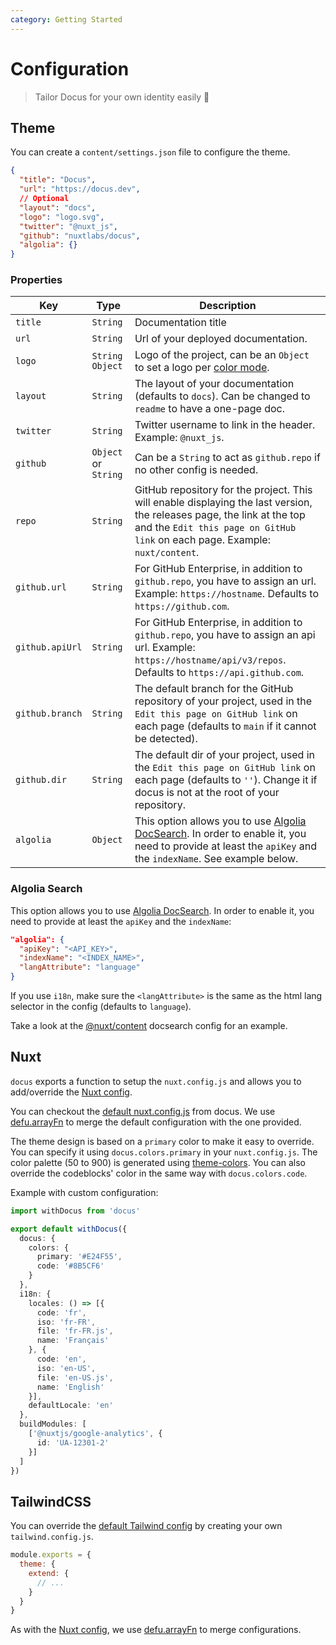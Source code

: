 ```yaml
---
category: Getting Started
---
```


# Configuration

> Tailor Docus for your own identity easily 🌈
## Theme

You can create a `content/settings.json` file to configure the theme.

```json [content/settings.json]
{
  "title": "Docus",
  "url": "https://docus.dev",
  // Optional
  "layout": "docs",
  "logo": "logo.svg",
  "twitter": "@nuxt_js",
  "github": "nuxtlabs/docus",
  "algolia": {}
}
```
### Properties

| Key | Type | Description |
|---------|------|-------------|
| `title` | `String` | Documentation title |
| `url` | `String` | Url of your deployed documentation. |
| `logo` | `String` `Object` | Logo of the project, can be an `Object` to set a logo per [color mode](https://github.com/nuxt-community/color-mode-module). |
| `layout` | `String` | The layout of your documentation (defaults to `docs`). Can be changed to `readme` to have a one-page doc. |
| `twitter` | `String` | Twitter username to link in the header. Example: `@nuxt_js`. |
| `github` | `Object` or `String` | Can be a `String` to act as `github.repo` if no other config is needed. |
| `repo` | `String` | GitHub repository for the project. This will enable displaying the last version, the releases page, the link at the top and the `Edit this page on GitHub link` on each page. Example: `nuxt/content`. |
| `github.url` | `String` | For GitHub Enterprise, in addition to `github.repo`, you have to assign an url. Example: `https://hostname`. Defaults to `https://github.com`. |
| `github.apiUrl` | `String` | For GitHub Enterprise, in addition to `github.repo`, you have to assign an api url. Example: `https://hostname/api/v3/repos`. Defaults to `https://api.github.com`. |
| `github.branch` | `String` | The default branch for the GitHub repository of your project, used in the `Edit this page on GitHub link` on each page (defaults to `main` if it cannot be detected). |
| `github.dir` | `String` | The default dir of your project, used in the `Edit this page on GitHub link` on each page (defaults to `''`). Change it if docus is not at the root of your repository. |
| `algolia` | `Object` | This option allows you to use [Algolia DocSearch](https://docsearch.algolia.com). In order to enable it, you need to provide at least the `apiKey` and the `indexName`. See example below. |

### Algolia Search

This option allows you to use [Algolia DocSearch](https://docsearch.algolia.com). In order to enable it, you need to provide at least the `apiKey` and the `indexName`:

```json [settings.json]
"algolia": {
  "apiKey": "<API_KEY>",
  "indexName": "<INDEX_NAME>",
  "langAttribute": "language"
}
```

If you use `i18n`, make sure the `<langAttribute>` is the same as the html lang selector in the config (defaults to `language`).

Take a look at the [@nuxt/content](https://github.com/algolia/docsearch-configs/blob/master/configs/nuxtjs_content.json) docsearch config for an example.

## Nuxt

`docus` exports a function to setup the `nuxt.config.js` and allows you to add/override the [Nuxt config](https://nuxtjs.org/docs/2.x/configuration-glossary/configuration-build).

You can checkout the [default nuxt.config.js](https://github.com/nuxt/docus/blob/main/theme/nuxt.config.js) from docus. We use [defu.arrayFn](https://github.com/nuxt-contrib/defu#array-function-merger) to merge the default configuration with the one provided.

The theme design is based on a `primary` color to make it easy to override. You can specify it using `docus.colors.primary` in your `nuxt.config.js`. The color palette (50 to 900) is generated using [theme-colors](https://github.com/nuxt-contrib/theme-colors). You can also override the codeblocks' color in the same way with `docus.colors.code`.

Example with custom configuration:

```ts [nuxt.config.js]
import withDocus from 'docus'

export default withDocus({
  docus: {
    colors: {
      primary: '#E24F55',
      code: '#8B5CF6'
    }
  },
  i18n: {
    locales: () => [{
      code: 'fr',
      iso: 'fr-FR',
      file: 'fr-FR.js',
      name: 'Français'
    }, {
      code: 'en',
      iso: 'en-US',
      file: 'en-US.js',
      name: 'English'
    }],
    defaultLocale: 'en'
  },
  buildModules: [
    ['@nuxtjs/google-analytics', {
      id: 'UA-12301-2'
    }]
  ]
})
```

## TailwindCSS

You can override the [default Tailwind config](https://github.com/nuxt/docus/blob/main/theme/tailwind.config.js) by creating your own `tailwind.config.js`.

```js [tailwind.config.js]
module.exports = {
  theme: {
    extend: {
      // ...
    }
  }
}
```

As with the [Nuxt config](#nuxt), we use [defu.arrayFn](https://github.com/nuxt-contrib/defu#array-function-merger) to merge configurations.

